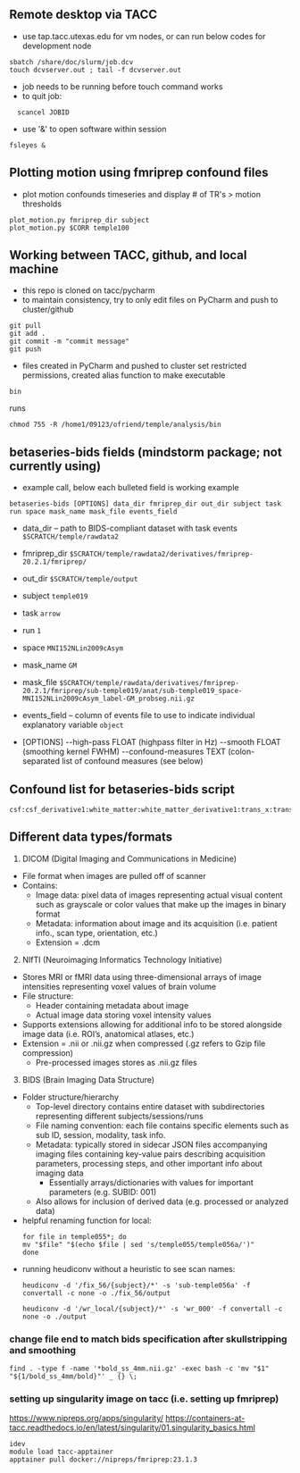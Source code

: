 ## Remote desktop via TACC
* use tap.tacc.utexas.edu for vm nodes, or can run below codes for development node
```
sbatch /share/doc/slurm/job.dcv
touch dcvserver.out ; tail -f dcvserver.out
```
* job needs to be running before touch command works
* to quit job:
```
  scancel JOBID
```
* use '&' to open software within session
```
fsleyes &
```


## Plotting motion using fmriprep confound files
* plot motion confounds timeseries and display # of TR's > motion thresholds
```
plot_motion.py fmriprep_dir subject
plot_motion.py $CORR temple100
```

## Working between TACC, github, and local machine
* this repo is cloned on tacc/pycharm
* to maintain consistency, try to only edit files on PyCharm and push to cluster/github
```
git pull
git add .
git commit -m "commit message"
git push
```
* files created in PyCharm and pushed to cluster set restricted permissions, created alias function to make executable
```
bin
```
runs 
```
chmod 755 -R /home1/09123/ofriend/temple/analysis/bin
```



## betaseries-bids fields (mindstorm package; not currently using)
* example call, below each bulleted field is working example 
```
betaseries-bids [OPTIONS] data_dir fmriprep_dir out_dir subject task run space mask_name mask_file events_field
```
* data_dir – path to BIDS-compliant dataset with task events
  `$SCRATCH/temple/rawdata2`
*	fmriprep_dir
  `$SCRATCH/temple/rawdata2/derivatives/fmriprep-20.2.1/fmriprep/`
*	out_dir
  `$SCRATCH/temple/output`
*	subject
  `temple019`
*	task
  `arrow`
*	run
  `1`
*	space
 `MNI152NLin2009cAsym`
*	mask_name
  `GM`
*	mask_file
  `$SCRATCH/temple/rawdata/derivatives/fmriprep-20.2.1/fmriprep/sub-temple019/anat/sub-temple019_space-MNI152NLin2009cAsym_label-GM_probseg.nii.gz`
*	events_field – column of events file to use to indicate individual explanatory variable
  `object`

* [OPTIONS]
--high-pass FLOAT (highpass filter in Hz)
--smooth FLOAT (smoothing kernel FWHM)
--confound-measures TEXT (colon-separated list of confound measures (see below)


## Confound list for betaseries-bids script
```
csf:csf_derivative1:white_matter:white_matter_derivative1:trans_x:trans_x_derivative1:trans_y:trans_y_derivative1:trans_z:trans_z_derivative1:rot_x:rot_x_derivative1:rot_y:rot_y_derivative1:rot_z:rot_z_derivative1
```

## Different data types/formats
1. DICOM (Digital Imaging and Communications in Medicine)
*  File format when images are pulled off of scanner
*  Contains:
    * Image data: pixel data of images representing actual visual content such as grayscale or color values that make up the images in binary format
    * Metadata: information about image and its acquisition (i.e. patient info., scan type, orientation, etc.)
    *	Extension = .dcm
2. NIfTI (Neuroimaging Informatics Technology Initiative)
*	Stores MRI or fMRI data using three-dimensional arrays of image intensities representing voxel values of brain volume
*	File structure:
    * Header containing metadata about image
    * Actual image data storing voxel intensity values
*	Supports extensions allowing for additional info to be stored alongside image data (i.e. ROI’s, anatomical atlases, etc.)
*	Extension = .nii or .nii.gz when compressed (.gz refers to Gzip file compression)
    *	Pre-processed images stores as .nii.gz files
3. BIDS (Brain Imaging Data Structure)
*	Folder structure/hierarchy
    *	Top-level directory contains entire dataset with subdirectories representing different subjects/sessions/runs
    * File naming convention: each file contains specific elements such as sub ID, session, modality, task info.
    * Metadata: typically stored in sidecar JSON files accompanying imaging files containing key-value pairs describing acquisition parameters, processing steps, and other important info about imaging data
        * Essentially arrays/dictionaries with values for important parameters (e.g. SUBID: 001)
    * Also allows for inclusion of derived data (e.g. processed or analyzed data)
* helpful renaming function for local:
  ```
  for file in temple055*; do
  mv "$file" "$(echo $file | sed 's/temple055/temple056a/')"
  done
  ```
* running heudiconv without a heuristic to see scan names:
  ```
  heudiconv -d '/fix_56/{subject}/*' -s 'sub-temple056a' -f convertall -c none -o ./fix_56/output
  ```
  ```
  heudiconv -d '/wr_local/{subject}/*' -s 'wr_000' -f convertall -c none -o ./output   
  ```
### change file end to match bids specification after skullstripping and smoothing ###
```
find . -type f -name '*bold_ss_4mm.nii.gz' -exec bash -c 'mv "$1" "${1/bold_ss_4mm/bold}"' _ {} \;
```

### setting up singularity image on tacc (i.e. setting up fmriprep)
https://www.nipreps.org/apps/singularity/
https://containers-at-tacc.readthedocs.io/en/latest/singularity/01.singularity_basics.html

```
idev
module load tacc-apptainer
apptainer pull docker://nipreps/fmriprep:23.1.3
```
